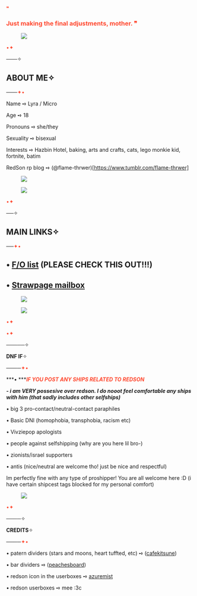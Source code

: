 <span style="color: #ff4930">❝</span>

### <span style="color: #ff4930">Just making the final adjustments, mother. ❞</span>

<div class="npf_row"><figure class="tmblr-full" data-orig-height="356" data-orig-width="736"><img src="https://64.media.tumblr.com/798d6d4381742830594d601f1ed024c0/21f098bcf9c3d012-ff/s1280x1920/59fcb0d19318e07a7d75c0ef139ba4f95be2ccdc.pnj" data-orig-height="356" data-orig-width="736" srcset="https://64.media.tumblr.com/798d6d4381742830594d601f1ed024c0/21f098bcf9c3d012-ff/s1280x1920/59fcb0d19318e07a7d75c0ef139ba4f95be2ccdc.pnj 736w" sizes="(max-width: 736px) 100vw, 736px"></figure></div>

<span style="color: #ff4930">•✦</span>

───<span class="npf_color_monica">✧</span>

## **ABOUT ME**<span class="npf_color_monica">✧</span>

───<span style="color: #ff4930">✦•</span>

Name ➺ Lyra / Micro

Age ➺ 18

Pronouns ➺ she/they

Sexuality ➺ bisexual

Interests ➺ Hazbin Hotel, baking, arts and crafts, cats, lego monkie kid, fortnite, batim

RedSon rp blog ➺ (@flame-thrwer)[https://www.tumblr.com/flame-thrwer]
<div class="npf_row"><figure class="tmblr-full" data-orig-height="346" data-orig-width="1280"><img src="https://64.media.tumblr.com/6a6b303ce8147cd2d4c303a98c350af0/21f098bcf9c3d012-1d/s1280x1920/3785ac97ffa8c34804350c2c0bf9d76dafe890ba.pnj" data-orig-height="346" data-orig-width="1280" srcset="https://64.media.tumblr.com/6a6b303ce8147cd2d4c303a98c350af0/21f098bcf9c3d012-1d/s1280x1920/3785ac97ffa8c34804350c2c0bf9d76dafe890ba.pnj 1280w" sizes="(max-width: 1280px) 100vw, 1280px"></figure></div>
<div class="npf_row"><figure class="tmblr-full" data-orig-height="72" data-orig-width="1620"><img src="https://64.media.tumblr.com/6172815e8bb4c9b2a2d20816cb2dc5e9/21f098bcf9c3d012-2d/s2048x3072/552408ddb37757668d69df361c5bdcfb81a01961.jpg" data-orig-height="72" data-orig-width="1620" srcset="https://64.media.tumblr.com/6172815e8bb4c9b2a2d20816cb2dc5e9/21f098bcf9c3d012-2d/s2048x3072/552408ddb37757668d69df361c5bdcfb81a01961.jpg 1620w" sizes="(max-width: 1280px) 100vw, 1280px"></figure></div>

<span style="color: #ff4930">•✦</span>

──<span class="npf_color_monica">✧</span>

## **MAIN LINKS**<span class="npf_color_monica">✧</span>

──<span style="color: #ff4930">✦•</span>

## • [F/O list](<https://lyras-blorbos.carrd.co/>) (PLEASE CHECK THIS OUT!!!)

## • [Strawpage mailbox](<https://microsmailbox.straw.page/>)

<div class="npf_row"><figure class="tmblr-full" data-orig-height="346" data-orig-width="1280"><img src="https://64.media.tumblr.com/89ffb74cdc88bdae9ff22a1e78212fdb/21f098bcf9c3d012-1d/s1280x1920/48ed5899e1538c241efd377e6a84a71c1815a00f.pnj" data-orig-height="346" data-orig-width="1280" srcset="https://64.media.tumblr.com/89ffb74cdc88bdae9ff22a1e78212fdb/21f098bcf9c3d012-1d/s1280x1920/48ed5899e1538c241efd377e6a84a71c1815a00f.pnj 1280w" sizes="(max-width: 1280px) 100vw, 1280px"></figure></div>

<div class="npf_row"><figure class="tmblr-full" data-orig-height="72" data-orig-width="1620"><img src="https://64.media.tumblr.com/6172815e8bb4c9b2a2d20816cb2dc5e9/21f098bcf9c3d012-2d/s2048x3072/552408ddb37757668d69df361c5bdcfb81a01961.jpg" data-orig-height="72" data-orig-width="1620" srcset="https://64.media.tumblr.com/6172815e8bb4c9b2a2d20816cb2dc5e9/21f098bcf9c3d012-2d/s2048x3072/552408ddb37757668d69df361c5bdcfb81a01961.jpg 1620w" sizes="(max-width: 1280px) 100vw, 1280px"></figure></div>

<span style="color: #ff4930">•✦</span>

<span style="color: #ff4930">•✦</span>

─────<span class="npf_color_monica">✧</span>

**DNF IF**<span class="npf_color_monica">✧</span>

────<span style="color: #ff4930">✦•</span>

***• ***<span style="color: #ff4930"><i><b>IF YOU POST ANY SHIPS RELATED TO REDSON</b></i></span>

***\- i am VERY possesive over redson. I do nooot feel comfortable any ships with him (that sadly includes other selfships)***

• big 3 pro-contact/neutral-contact paraphiles

• Basic DNI (homophobia, transphobia, racism etc)

• Vivziepop apologists

• people against selfshipping (why are you here lil bro-)

• zionists/israel supporters

• antis (nice/neutral are welcome tho! just be nice and respectful)

Im perfectly fine with any type of proshipper! You are all welcome here :D (i have certain shipcest tags blocked for my personal comfort)

<div class="npf_row"><figure class="tmblr-full" data-orig-height="72" data-orig-width="1620"><img src="https://64.media.tumblr.com/6172815e8bb4c9b2a2d20816cb2dc5e9/21f098bcf9c3d012-2d/s2048x3072/552408ddb37757668d69df361c5bdcfb81a01961.jpg" data-orig-height="72" data-orig-width="1620" srcset="https://64.media.tumblr.com/6172815e8bb4c9b2a2d20816cb2dc5e9/21f098bcf9c3d012-2d/s2048x3072/552408ddb37757668d69df361c5bdcfb81a01961.jpg 1620w" sizes="(max-width: 1280px) 100vw, 1280px"></figure></div>

<span style="color: #ff4930">•✦</span>

────<span class="npf_color_monica">✧</span>

**CREDITS**<span class="npf_color_monica">✧</span>

────<span style="color: #ff4930">✦•</span>

• patern dividers (stars and moons, heart tuffted, etc) ➺ ([cafekitsune](<https://www.tumblr.com/cafekitsune>))

• bar dividers ➺ ([peachesboard](<https://www.tumblr.com/peachesboard>))

• redson icon in the userboxes ➺ [azuremist](<https://www.tumblr.com/azuremist/707024698488324096/i-made-an-hq-version-of-red-sons-icon-which-can>)

• redson userboxes ➺ mee :3c

